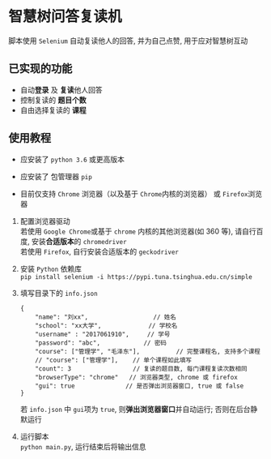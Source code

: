 # 智慧树问答复读机

脚本使用 ```Selenium``` 自动复读他人的回答, 并为自己点赞, 用于应对智慧树互动

## 已实现的功能
- 自动**登录** 及 **复读**他人回答
- 控制复读的 **题目个数**
- 自由选择复读的 **课程**

## 使用教程
- 应安装了 ```python 3.6``` 或更高版本

- 应安装了 包管理器 ```pip```

- 目前仅支持 ```Chrome``` 浏览器（以及基于 ```Chrome```内核的浏览器） 或 ```Firefox```浏览器

1. 配置浏览器驱动   
   若使用 ```Google Chrome```或基于 ```chrome``` 内核的其他浏览器(如 360 等), 请自行百度, 安装**合适版本**的 ```chromedriver```    
   若使用 ```Firefox```, 自行安装合适版本的 ```geckodriver```
   
2. 安装 ```Python``` 依赖库  
  ```pip install selenium -i https://pypi.tuna.tsinghua.edu.cn/simple```
  
3. 填写目录下的 ```info.json```
    ```
    {
        "name": "刘xx",                  // 姓名
        "school": "xx大学",             // 学校名
        "username" : "2017061910",     // 学号
        "password": "abc",            // 密码
        "course": ["管理学", "毛泽东"],          // 完整课程名, 支持多个课程
        // "course": ["管理学"],    // 单个课程如此填写
        "count": 3                 // 复读的题目数, 每门课程复读次数相同
        "browserType": "chrome"   // 浏览器类型, chrome 或 firefox
        "gui": true              // 是否弹出浏览器窗口, true 或 false
    }
    ```
    若 ```info.json``` 中 ```gui```项为 ```true```, 则**弹出浏览器窗口**并自动运行; 否则在后台静默运行  

4. 运行脚本  
  ```python main.py```,  运行结束后将输出信息
